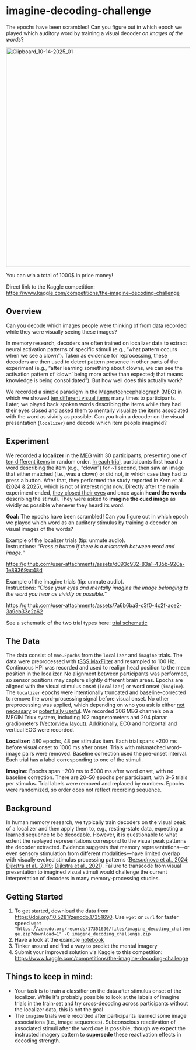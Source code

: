 # imagine-decoding-challenge

The epochs have been scrambled! Can you figure out in which epoch we played which auditory word by training a visual decoder *on images of the words*?

<img width="600" alt="Clipboard_10-14-2025_01" src="https://github.com/user-attachments/assets/6edcd445-7b4f-44cd-8bfc-5562d6c58375" />

You can win a total of 1000$ in price money!

Direct link to the Kaggle competition: https://www.kaggle.com/competitions/the-imagine-decoding-challenge

## Overview

Can you decode which images people were thinking of from data recorded while they were visually seeing these images?

In memory research, decoders are often trained on localizer data to extract neural activation patterns of specific stimuli (e.g., “what pattern occurs when we see a clown”). Taken as evidence for reprocessing, these decoders are then used to detect pattern presence in other parts of the experiment (e.g., “after learning something about clowns, we can see the activation pattern of ‘clown’ being more active than expected; that means knowledge is being consolidated”). But how well does this actually work?  

We recorded a simple paradigm in the [Magnetoencephalograph (MEG)](https://en.wikipedia.org/wiki/Magnetoencephalography) in which we showed [ten different visual items](https://github.com/skjerns/imagine-decoding-challenge/blob/main/md_assets/stimuli.png) many times to participants. Later, we played back spoken words describing the items while they had their eyes closed and asked them to mentally visualize the items associated with the word as vividly as possible. Can you train a decoder on the visual presentation (`localizer`) and decode which item people imagined?

## Experiment

We recorded a **localizer** in the [MEG](https://en.wikipedia.org/wiki/Magnetoencephalography) with 30 participants, presenting one of [ten different items](https://github.com/skjerns/imagine-decoding-challenge/blob/main/md_assets/stimuli.png) in random order. [In each trial](md_assets/diagram_localizer.png), participants first heard a word describing the item (e.g., “clown”) for ~1 second, then saw an image that either matched (i.e., was a clown) or did not, in which case they had to press a button. After that, they performed the study reported in Kern et al. ([2024](https://elifesciences.org/articles/93357) & [2025](https://elifesciences.org/reviewed-preprints/108023)), which is not of interest right now. Directly after the main experiment ended, [they closed their eyes](md_assets/diagram_imagine.png) and once again **heard the words** describing the stimuli. They were asked to **imagine the cued image** as vividly as possible whenever they heard its word.

**Goal:** The epochs have been scrambled! Can you figure out in which epoch we played which word as an auditory stimulus by training a decoder on visual images of the words?

Example of the localizer trials (tip: unmute audio).  
Instructions: *“Press a button if there is a mismatch between word and image.”*

https://github.com/user-attachments/assets/d093c932-83a1-435b-920a-1e89369ac48d

Example of the imagine trials (tip: unmute audio).  
Instructions: *“Close your eyes and mentally imagine the image belonging to the word you hear as vividly as possible.”*

https://github.com/user-attachments/assets/7a6b6ba3-c3f0-4c2f-ace2-3a9cb33e2a62

See a schematic of the two trial types here: [trial schematic](md_assets/diagram_trials.png)

## The Data

The data consist of `mne.Epochs` from the `localizer` and `imagine` trials. The data were preprocessed with [tSSS MaxFilter](https://imaging.mrc-cbu.cam.ac.uk/meg/Maxfilter) and resampled to 100 Hz. Continuous HPI was recorded and used to realign head position to the mean position in the localizer. No alignment between participants was performed, so sensor positions may capture slightly different brain areas. Epochs are aligned with the visual stimulus onset (`localizer`) or word onset (`imagine`). The `localizer` epochs were intentionally truncated and baseline-corrected to remove the word-processing signal before visual onset. No other preprocessing was applied, which depending on who you ask is either [not necessary](https://www.nature.com/articles/s41598-023-27528-0) or [potentially useful](https://www.nature.com/articles/s42003-025-08464-3). We recorded 306 MEG channels on a MEGIN Triux system, including 102 magnetometers and 204 planar gradiometers ([Vectorview layout](https://mne.tools/stable/generated/mne.channels.Layout.html#mne-channels-layout)). Additionally, ECG and horizontal and vertical EOG were recorded.

**Localizer:** 480 epochs, 48 per stimulus item. Each trial spans −200 ms before visual onset to 1000 ms after onset. Trials with mismatched word–image pairs were removed. Baseline correction used the pre-onset interval. Each trial has a label corresponding to one of the stimuli.

**Imagine:** Epochs span −200 ms to 5000 ms after word onset, with no baseline correction. There are 20–50 epochs per participant, with 3–5 trials per stimulus. Trial labels were removed and replaced by numbers. Epochs were randomized, so order does not reflect recording sequence. 

## Background

In human memory research, we typically train decoders on the visual peak of a localizer and then apply them to, e.g., resting-state data, expecting a learned sequence to be decodable. However, it is questionable to what extent the replayed representations correspond to the visual peak patterns the decoder extracted. Evidence suggests that memory representations—or even sensory stimulation from different modalities—have limited overlap with visually evoked stimulus processing patterns ([Bezsudnova et al., 2024](https://direct.mit.edu/jocn/article/36/8/1760/121050); [Dijkstra et al., 2019](https://www.cell.com/trends/cognitive-sciences/abstract/S1364-6613(19)30059-2); [Dijkstra et al., 2021](https://www.eneuro.org/content/8/5/ENEURO.0228-21.2021.abstract)). Failure to transcode from visual presentation to imagined visual stimuli would challenge the current interpretation of decoders in many memory-processing studies.

## Getting Started

1. To get started, download the data from https://doi.org/10.5281/zenodo.17351690. Use `wget` or `curl` for faster speed `wget "https://zenodo.org/records/17351690/files/imagine_decoding_challenge.zip?download=1" -O imagine_decoding_challenge.zip`
2. Have a look at the example [notebook](https://github.com/skjerns/imagine-decoding-challenge/tree/main/examples)
3. Tinker around and find a way to predict the mental imagery
4. Submit your improved solution via Kaggle to this competition: https://www.kaggle.com/competitions/the-imagine-decoding-challenge


## Things to keep in mind:

- Your task is to train a classifier on the data after stimulus onset of the localizer. While it's probably possible to look at the labels of imagine trials in the train-set and try cross-decoding across participants without the localizer data, this is not the goal
- The `imagine` trials were recorded after participants learned some image associations (i.e., image sequences). Subconscious reactivation of associated stimuli after the word cue is possible, though we expect the instructed imagery pattern to **supersede** these reactivation effects in decoding strength.
